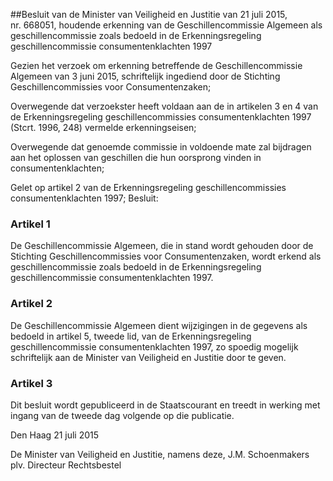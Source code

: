 <meta http-equiv='Content-Type' content='text/html; charset=utf-8' />

##Besluit van de Minister van Veiligheid en Justitie van 21 juli 2015, nr. 668051, houdende erkenning van de Geschillencommissie Algemeen als geschillencommissie zoals bedoeld in de Erkenningsregeling geschillencommissie consumentenklachten 1997 

Gezien het verzoek om erkenning betreffende de Geschillencommissie Algemeen van 3 juni 2015, schriftelijk ingediend door de Stichting Geschillencommissies voor Consumentenzaken;

Overwegende dat verzoekster heeft voldaan aan de in artikelen 3 en 4 van de Erkenningsregeling geschillencommissies consumentenklachten 1997 (Stcrt. 1996, 248) vermelde erkenningseisen;

Overwegende dat genoemde commissie in voldoende mate zal bijdragen aan het oplossen van geschillen die hun oorsprong vinden in consumentenklachten;

Gelet op artikel 2 van de Erkenningsregeling geschillencommissies consumentenklachten 1997;
Besluit:    

### Artikel  1  

De Geschillencommissie Algemeen, die in stand wordt gehouden door de Stichting Geschillencommissies voor Consumentenzaken, wordt erkend als geschillencommissie zoals bedoeld in de Erkenningsregeling geschillencommissie consumentenklachten 1997. 

### Artikel  2  

De Geschillencommissie Algemeen dient wijzigingen in de gegevens als bedoeld in artikel 5, tweede lid, van de Erkenningsregeling geschillencommissie consumentenklachten 1997, zo spoedig mogelijk schriftelijk aan de Minister van Veiligheid en Justitie door te geven. 

### Artikel  3  

Dit besluit wordt gepubliceerd in de Staatscourant en treedt in werking met ingang van de tweede dag volgende op die publicatie. 

Den Haag 
21 juli 2015   

De 
Minister van Veiligheid en Justitie, namens deze, 
J.M. Schoenmakers  
plv. Directeur Rechtsbestel    
